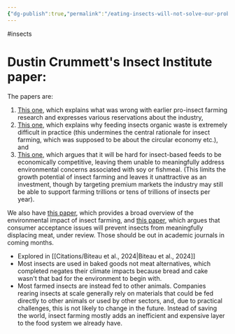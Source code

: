```yaml
---
{"dg-publish":true,"permalink":"/eating-insects-will-not-solve-our-problems/","created":"2024-08-26T08:31:24.107+01:00","updated":"2025-09-28T23:50:45.496+01:00"}
---
```


#insects 

# Dustin Crummett's Insect Institute paper:
The papers are:

1. [This one](https://www.nature.com/articles/s44264-024-00042-0), which explains what was wrong with earlier pro-insect farming research and expresses various reservations about the industry,
2. [This one](https://www.sciencedirect.com/science/article/pii/S235255092400191X), which explains why feeding insects organic waste is extremely difficult in practice (this undermines the central rationale for insect farming, which was supposed to be about the circular economy etc.), and
3. [This one](https://www.sciencedirect.com/science/article/pii/S2949824424001587), which argues that it will be hard for insect-based feeds to be economically competitive, leaving them unable to meaningfully address environmental concerns associated with soy or fishmeal. (This limits the growth potential of insect farming and leaves it unattractive as an investment, though by targeting premium markets the industry may still be able to support farming trillions or tens of trillions of insects per year).

We also have [this paper](https://ecoevorxiv.org/repository/view/6919/), which provides a broad overview of the environmental impact of insect farming, and [this paper](https://ecoevorxiv.org/repository/view/6920/), which argues that consumer acceptance issues will prevent insects from meaningfully displacing meat, under review. Those should be out in academic journals in coming months.

- Explored in [[Citations/Biteau et al., 2024\|Biteau et al., 2024]]
- Most insects are used in baked goods not meat alternatives, which completed negates their climate impacts because bread and cake wasn't that bad for the environment to begin with.
- Most farmed insects are instead fed to other animals. Companies rearing insects at scale generally rely on materials that could be fed directly to other animals or used by other sectors, and, due to practical challenges, this is not likely to change in the future. Instead of saving the world, insect farming mostly adds an inefficient and expensive layer to the food system we already have.

